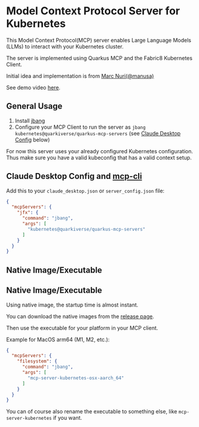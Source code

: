 # Model Context Protocol Server for Kubernetes

This Model Context Protocol(MCP) server enables Large Language Models (LLMs) to interact with your Kubernetes cluster.

The server is implemented using Quarkus MCP and the Fabric8 Kubernetes Client.

Initial idea and implementation is from [Marc Nuri(@manusa)](https://github.com/manusa)

See demo video [here](https://youtu.be/JZn7fUKbRHU).

## General Usage 

1. Install [jbang](https://www.jbang.dev/download/)
2. Configure your MCP Client to run the server as `jbang kubernetes@quarkiverse/quarkus-mcp-servers` (see [Claude Desktop Config](#claude-desktop-config) below)

For now this server uses your already configured Kubernetes configuration. Thus make sure you have a valid kubeconfig that has a valid context setup.

## Claude Desktop Config and [mcp-cli](https://github.com/chrishayuk/mcp-cli)

Add this to your `claude_desktop.json` or `server_config.json` file:

```json
{
  "mcpServers": {
    "jfx": {
      "command": "jbang",
      "args": [
        "kubernetes@quarkiverse/quarkus-mcp-servers"
      ]
    }
  }
}
```

## Native Image/Executable

## Native Image/Executable

Using native image, the startup time is almost instant. 

You can download the native images from the [release page](https://github.com/quarkiverse/quarkus-mcp-servers/releases).

Then use the executable for your platform in your MCP client.

Example for MacOS arm64 (M1, M2, etc.):

```json
{
  "mcpServers": {
    "filesystem": {
      "command": "jbang",
      "args": [
        "mcp-server-kubernetes-osx-aarch_64"
      ]
    }
  }
}
```

You can of course also rename the executable to something else, like `mcp-server-kubernetes` if you want.
